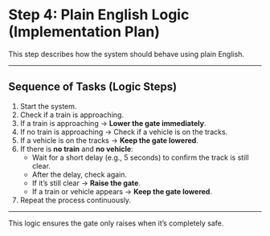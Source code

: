 # Step 4: Plain English Logic (Implementation Plan)

This step describes how the system should behave using plain English.

---

##  Sequence of Tasks (Logic Steps)

1. Start the system.
2. Check if a train is approaching.
3. If a train is approaching → **Lower the gate immediately**.
4. If no train is approaching → Check if a vehicle is on the tracks.
5. If a vehicle is on the tracks → **Keep the gate lowered**.
6. If there is **no train** and **no vehicle**:
   - Wait for a short delay (e.g., 5 seconds) to confirm the track is still clear.
   - After the delay, check again.
   - If it’s still clear → **Raise the gate**.
   - If a train or vehicle appears → **Keep the gate lowered**.
7. Repeat the process continuously.

---

 This logic ensures the gate only raises when it’s completely safe.
